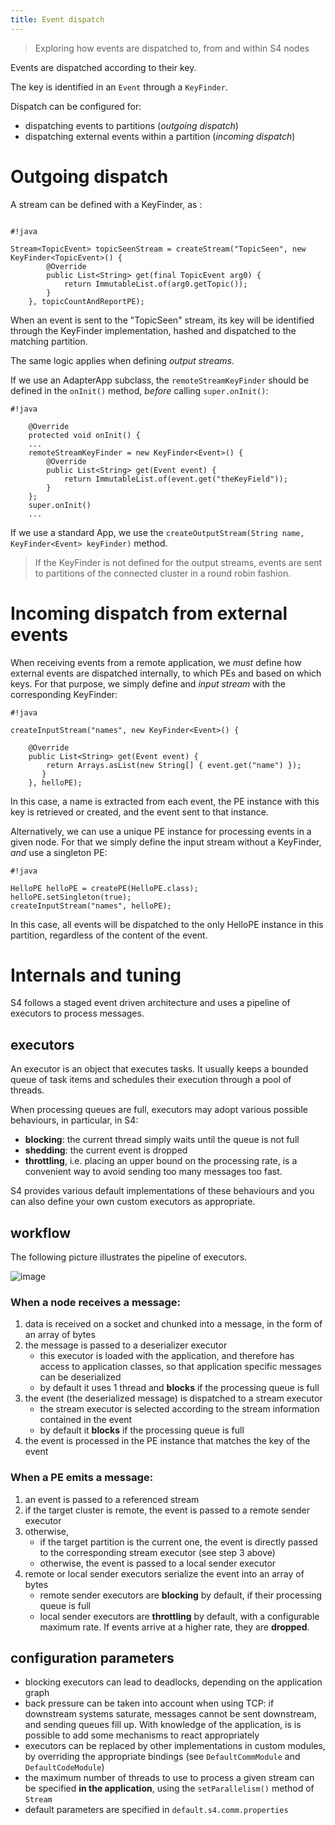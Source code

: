 ```yaml
---
title: Event dispatch
---
```


> Exploring how events are dispatched to, from and within S4 nodes

Events are dispatched according to their key.

The key is identified in an `Event` through a `KeyFinder`.

Dispatch can be configured for:

* dispatching events to partitions (_outgoing dispatch_)
* dispatching external events within a partition  (_incoming dispatch_)

# Outgoing dispatch

A stream can be defined with a KeyFinder, as :

~~~

#!java

Stream<TopicEvent> topicSeenStream = createStream("TopicSeen", new KeyFinder<TopicEvent>() {
	    @Override
	    public List<String> get(final TopicEvent arg0) {
	        return ImmutableList.of(arg0.getTopic());
	    }
	}, topicCountAndReportPE);

~~~

When an event is sent to the "TopicSeen" stream, its key will be identified through the KeyFinder implementation, hashed and dispatched to the matching partition.


The same logic applies when defining _output streams_.

If we use an AdapterApp subclass, the `remoteStreamKeyFinder` should be defined in the `onInit()` method, _before_ calling `super.onInit()`:

~~~
#!java

    @Override
    protected void onInit() {
    ... 
    remoteStreamKeyFinder = new KeyFinder<Event>() {
        @Override
        public List<String> get(Event event) {
            return ImmutableList.of(event.get("theKeyField"));
        }
    };
    super.onInit()
    ...
~~~

If we use a standard App, we use the `createOutputStream(String name, KeyFinder<Event> keyFinder)` method.


> If the KeyFinder is not defined for the output streams, events are sent to partitions of the connected cluster in a round robin fashion.


# Incoming dispatch from external events

When receiving events from a remote application, we _must_ define how external events are dispatched internally, to which PEs and based on which keys. For that purpose, we simply define and _input stream_ with the corresponding KeyFinder:

~~~
#!java

createInputStream("names", new KeyFinder<Event>() {

    @Override
    public List<String> get(Event event) {
        return Arrays.asList(new String[] { event.get("name") });
       }
    }, helloPE);
~~~

In this case, a name is extracted from each event, the PE instance with this key is retrieved or created, and the event sent to that instance.


Alternatively, we can use a unique PE instance for processing events in a given node. For that we simply define the input stream without a KeyFinder, _and_ use a singleton PE:

~~~
#!java

HelloPE helloPE = createPE(HelloPE.class);
helloPE.setSingleton(true);
createInputStream("names", helloPE);
~~~

In this case, all events will be dispatched to the only HelloPE instance in this partition, regardless of the content of the event.


# Internals and tuning

S4 follows a staged event driven architecture and uses a pipeline of executors to process messages. 

## executors
An executor is an object that executes tasks. It usually keeps a bounded queue of task items and schedules their execution through a pool of threads.

When processing queues are full, executors may adopt various possible behaviours, in particular, in S4:

* **blocking**: the current thread simply waits until the queue is not full
* **shedding**: the current event is dropped
* **throttling**, i.e. placing an upper bound on the processing rate, is a convenient way to avoid sending too many messages too fast.

S4 provides various default implementations of these behaviours and you can also define your own custom executors as appropriate.

## workflow

The following picture illustrates the pipeline of executors.

![image](/images/doc/0.6.0/executors.png)

### When a node receives a message:

1. data is received on a socket and chunked into a message, in the form of an array of bytes
1. the message is passed to a deserializer executor
	* this executor is loaded with the application, and therefore has access to application classes, so that application specific messages can be deserialized
	* by default it uses 1 thread and **blocks** if the processing queue is full
1. the event (the deserialized message) is dispatched to a stream executor 
	* the stream executor is selected according to the stream information contained in the event
	* by default it **blocks** if the processing queue is full
1. the event is processed in the PE instance that matches the key of the event

### When a PE emits a message:

1. an event is passed to a referenced stream
1. if the target cluster is remote, the event is passed to a remote sender executor
1. otherwise, 
	* if the target partition is the current one, the event is directly passed to the corresponding stream executor (see step 3 above)
	* otherwise, the event is passed to a local sender executor
1. remote or local sender executors serialize the event into an array of bytes
	* remote sender executors are **blocking** by default, if their processing queue is full
	* local sender executors are **throttling** by default, with a configurable maximum rate. If events arrive at a higher rate, they are **dropped**.
	
	
## configuration parameters

* blocking executors can lead to deadlocks, depending on the application graph
* back pressure can be taken into account when using TCP: if downstream systems saturate, messages cannot be sent downstream, and sending queues fill up. With knowledge of the application, is is possible to add some mechanisms to react appropriately
* executors can be replaced by other implementations in custom modules, by overriding the appropriate bindings (see `DefaultCommModule` and `DefaultCodeModule`)
* the maximum number of threads to use to process a given stream can be specified **in the application**, using the `setParallelism()` method of `Stream`
* default parameters are specified in `default.s4.comm.properties`


